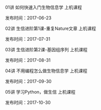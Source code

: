 

01讲 如何快速入门生物信息学  上机课程

发布时间：2017-06-23

02讲 生信进阶第1课-重复Nature文章 上机课程

发布时间：2017-07-31

03讲 生信进阶第2课-基因组序列 上机课程

发布时间：2017-08-31

04讲 不用编程怎么做生物信息学 上机课程

发布时间：2017-09-30

05讲 学习Python，做生信 上机课程

发布时间：2017-10-30

